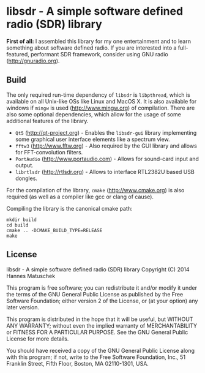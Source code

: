 # libsdr - A simple software defined radio (SDR) library

**First of all:** I  assembled this library for my one entertainment and to learn something about software defined radio. If you are interested into a full-featured, performant SDR framework, consider using GNU radio (http://gnuradio.org). 


## Build

The only required run-time dependency of `libsdr` is `libpthread`, which is available on all Unix-like OSs like Linux and MacOS X. It is also available for windows if `mingw` is used (http://www.mingw.org) of compilation. There are also some optional dependencies, which allow for the usage of some additional features of the library. 

* `Qt5` (http://qt-project.org) - Enables the `libsdr-gui` library implementing some graphical user interface elements like a spectrum view.
* `fftw3` (http://www.fftw.org) - Also required by the GUI library and allows for FFT-convolution filters.
* `PortAudio` (http://www.portaudio.com) - Allows for sound-card input and output.
* `librtlsdr` (http://rtlsdr.org) - Allows to interface RTL2382U based USB dongles.

For the compilation of the library, `cmake` (http://www.cmake.org) is also required (as well as a compiler like gcc or clang of cause).

Compiling the library is the canonical cmake path:

```
mkdir build
cd build
cmake .. -DCMAKE_BUILD_TYPE=RELEASE 
make
``` 


## License

libsdr - A simple software defined radio (SDR) library
Copyright (C) 2014 Hannes Matuschek

This program is free software; you can redistribute it and/or
modify it under the terms of the GNU General Public License
as published by the Free Software Foundation; either version 2
of the License, or (at your option) any later version.

This program is distributed in the hope that it will be useful,
but WITHOUT ANY WARRANTY; without even the implied warranty of
MERCHANTABILITY or FITNESS FOR A PARTICULAR PURPOSE.  See the
GNU General Public License for more details.

You should have received a copy of the GNU General Public License
along with this program; if not, write to the Free Software
Foundation, Inc., 51 Franklin Street, Fifth Floor, Boston, MA  02110-1301, USA.
